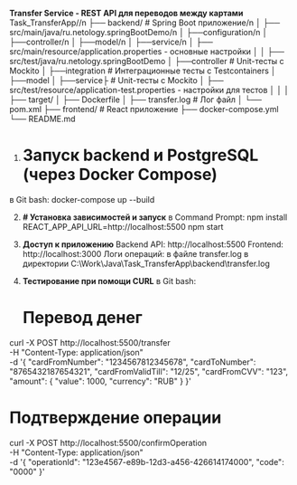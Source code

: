 **Transfer Service - REST API для переводов между картами**
Task_TransferApp//n
├── backend/                 # Spring Boot приложение/n
│   ├── src/main/java/ru.netology.springBootDemo/n
│           ├──configuration/n
│           ├──controller/n
│           ├──model/n
│           ├──service/n
│   ├── src/main/resource/application.properties - основные настройки
│
│   ├── src/test/java/ru.netology.springBootDemo
│           ├──controller    # Unit-тесты с Mockito
│           ├──integration   # Интеграционные тесты с Testcontainers
│           ├──model
│           ├──service├      # Unit-тесты с Mockito
│   ├── src/test/resource/application-test.properties - настройки для тестов
│   │
│   ├── target/
│   ├── Dockerfile
│   ├── transfer.log        # Лог файл
│   └── pom.xml
├── frontend/               # React приложение
├── docker-compose.yml
└── README.md

1. # Запуск backend и PostgreSQL (через Docker Compose)
в Git bash:
docker-compose up --build

2. **# Установка зависимостей и запуск**
в Command Prompt:
npm install
REACT_APP_API_URL=http://localhost:5500 npm start

3. **Доступ к приложению**
Backend API: http://localhost:5500
Frontend: http://localhost:3000
Логи операций: в файле transfer.log в директории C:\Work\Java\Task_TransferApp\backend\transfer.log

4. **Тестирование при помощи CURL**
   в Git bash:
   # Перевод денег
curl -X POST http://localhost:5500/transfer \
  -H "Content-Type: application/json" \
  -d '{
    "cardFromNumber": "1234567812345678",
    "cardToNumber": "8765432187654321",
    "cardFromValidTill": "12/25",
    "cardFromCVV": "123",
    "amount": {
      "value": 1000,
      "currency": "RUB"
    }
  }'

# Подтверждение операции
curl -X POST http://localhost:5500/confirmOperation \
  -H "Content-Type: application/json" \
  -d '{
    "operationId": "123e4567-e89b-12d3-a456-426614174000",
    "code": "0000"
  }'
